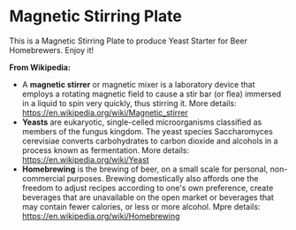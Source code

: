 # Magnetic Stirring Plate

This is a Magnetic Stirring Plate to produce Yeast Starter for Beer Homebrewers. Enjoy it!

**From Wikipedia:** 
* A **magnetic stirrer** or magnetic mixer is a laboratory device that employs a rotating magnetic field to cause a stir bar (or flea) immersed in a liquid to spin very quickly, thus stirring it. More details: https://en.wikipedia.org/wiki/Magnetic_stirrer
* **Yeasts** are eukaryotic, single-celled microorganisms classified as members of the fungus kingdom. The yeast species Saccharomyces cerevisiae converts carbohydrates to carbon dioxide and alcohols in a process known as fermentation. More details: https://en.wikipedia.org/wiki/Yeast
* **Homebrewing** is the brewing of beer, on a small scale for personal, non-commercial purposes. Brewing domestically also affords one the freedom to adjust recipes according to one's own preference, create beverages that are unavailable on the open market or beverages that may contain fewer calories, or less or more alcohol. Mpre details: https://en.wikipedia.org/wiki/Homebrewing
